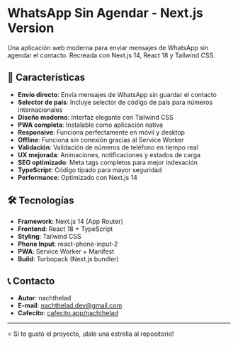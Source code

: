 # WhatsApp Sin Agendar - Next.js Version

Una aplicación web moderna para enviar mensajes de WhatsApp sin agendar el contacto. Recreada con Next.js 14, React 18 y Tailwind CSS.

## 🚀 Características

- **Envío directo**: Envía mensajes de WhatsApp sin guardar el contacto
- **Selector de país**: Incluye selector de código de país para números internacionales
- **Diseño moderno**: Interfaz elegante con Tailwind CSS
- **PWA completa**: Instalable como aplicación nativa
- **Responsive**: Funciona perfectamente en móvil y desktop
- **Offline**: Funciona sin conexión gracias al Service Worker
- **Validación**: Validación de números de teléfono en tiempo real
- **UX mejorada**: Animaciones, notificaciones y estados de carga
- **SEO optimizado**: Meta tags completos para mejor indexación
- **TypeScript**: Código tipado para mayor seguridad
- **Performance**: Optimizado con Next.js 14

## 🛠️ Tecnologías

- **Framework**: Next.js 14 (App Router)
- **Frontend**: React 18 + TypeScript
- **Styling**: Tailwind CSS
- **Phone Input**: react-phone-input-2
- **PWA**: Service Worker + Manifest
- **Build**: Turbopack (Next.js bundler)

## 📞 Contacto

- **Autor**: nachthelad
- **E-mail**: nachthelad.dev@gmail.com
- **Cafecito**: [cafecito.app/nachthelad](https://cafecito.app/nachthelad)

---

⭐ Si te gustó el proyecto, ¡dale una estrella al repositorio!
